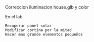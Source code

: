 Correccion iluminacion house.glb y color

En el lab

    Recuperar panel solar
    Modificar cortina por la mitad
    Hacer mas grande elementos pequeños